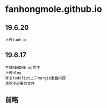 # fanhongmole.github.io

## 19.6.20
    上传taohuo

## 19.6.17
    生成README.md文件
    上传blog
    修复todolist上下margin重叠问题
    清除不必要的文件

## 前略
